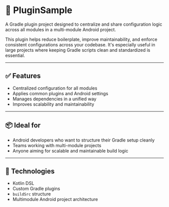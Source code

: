 # 🧩 PluginSample

A Gradle plugin project designed to centralize and share configuration logic across all modules in a multi-module Android project.

This plugin helps reduce boilerplate, improve maintainability, and enforce consistent configurations across your codebase. It's especially useful in large projects where keeping Gradle scripts clean and standardized is essential.

---

## ✅ Features

- Centralized configuration for all modules  
- Applies common plugins and Android settings  
- Manages dependencies in a unified way  
- Improves scalability and maintainability  

---

## 📦 Ideal for

- Android developers who want to structure their Gradle setup cleanly  
- Teams working with multi-module projects  
- Anyone aiming for scalable and maintainable build logic  

---

## 🚀 Technologies

- Kotlin DSL  
- Custom Gradle plugins  
- `buildSrc` structure  
- Multimodule Android project architecture  
